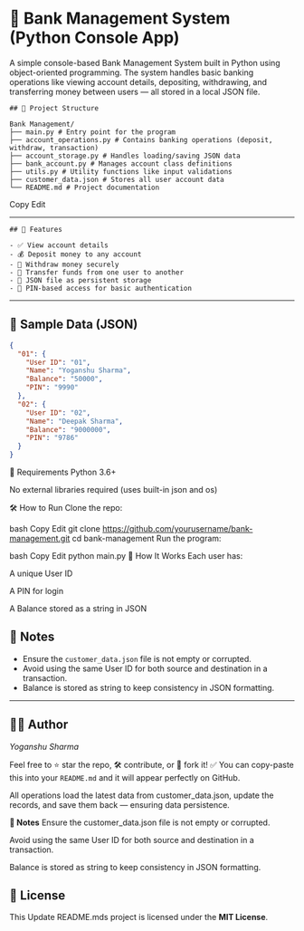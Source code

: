 
# 🏦 Bank Management System (Python Console App)

A simple console-based Bank Management System built in Python using object-oriented programming. The system handles basic banking operations like viewing account details, depositing, withdrawing, and transferring money between users — all stored in a local JSON file.


```
## 📁 Project Structure

Bank Management/
├── main.py # Entry point for the program
├── account_operations.py # Contains banking operations (deposit, withdraw, transaction)
├── account_storage.py # Handles loading/saving JSON data
├── bank_account.py # Manages account class definitions
├── utils.py # Utility functions like input validations
├── customer_data.json # Stores all user account data
└── README.md # Project documentation
```

Copy
Edit

---
```
## 🚀 Features

- ✅ View account details  
- 💰 Deposit money to any account  
- 💸 Withdraw money securely  
- 🔁 Transfer funds from one user to another  
- 🧾 JSON file as persistent storage  
- 🔐 PIN-based access for basic authentication  
```
---

## 🧪 Sample Data (JSON)

```json
{
  "01": {
    "User ID": "01",
    "Name": "Yoganshu Sharma",
    "Balance": "50000",
    "PIN": "9990"
  },
  "02": {
    "User ID": "02",
    "Name": "Deepak Sharma",
    "Balance": "9000000",
    "PIN": "9786"
  }
}
```
🔧 Requirements
Python 3.6+

No external libraries required (uses built-in json and os)

🛠 How to Run
Clone the repo:

bash
Copy
Edit
git clone https://github.com/yourusername/bank-management.git
cd bank-management
Run the program:

bash
Copy
Edit
python main.py
🧠 How It Works
Each user has:

A unique User ID

A PIN for login

A Balance stored as a string in JSON

## 📌 Notes

- Ensure the `customer_data.json` file is not empty or corrupted.
- Avoid using the same User ID for both source and destination in a transaction.
- Balance is stored as string to keep consistency in JSON formatting.

---

## 🧑‍💻 Author

*Yoganshu Sharma*

Feel free to ⭐ star the repo, 🛠 contribute, or 🍴 fork it!
✅ You can copy-paste this into your `README.md` and it will appear perfectly on GitHub.


All operations load the latest data from customer_data.json, update the records, and save them back — ensuring data persistence.

**📌 Notes**
Ensure the customer_data.json file is not empty or corrupted.

Avoid using the same User ID for both source and destination in a transaction.

Balance is stored as string to keep consistency in JSON formatting.


## 📄 License

This Update README.mds project is licensed under the **MIT License**.
